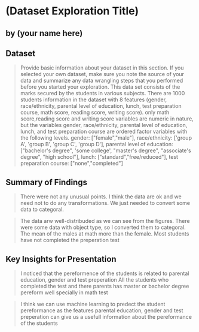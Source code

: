 # (Dataset Exploration Title)
## by (your name here)


## Dataset

> Provide basic information about your dataset in this section. If you selected your own dataset, make sure you note the source of your data and summarize any data wrangling steps that you performed before you started your exploration.
> This data set consists of the marks secured by the students in various subjects.
> There are 1000 students information in the dataset with 8 features (gender, race/ethnicity, parental level of education, lunch, test preparation course, math score, reading score, writing score). only math score,reading score and writing score variables are numeric in nature, but the variables gender, race/ethnicity, parental level of education, lunch, and test preparation course are ordered factor variables with the following levels.
gender: ["female","male"],
race/ethnicity: ['group A', 'group B', 'group C', 'group D'],
parental level of education: ["bachelor's degree", 'some college', "master's degree", "associate's degree", "high school"],
lunch: ["standard","free/reduced"],
test preparation course: ["none","completed"]


## Summary of Findings

> There were not any unusual points. I think the data are ok and we need not to do any transformations.
We just needed to convert some data to categoral.

> The data arw well-distribuded as we can see from the figures.
> There were some data with object type, so I converted them to categoral.
> The mean of the males at math more than the female.
> Most students have not completed the preperation test
## Key Insights for Presentation

> I noticed that the pereformence of the students is related to parental education, gender and test preperation
All the students who completed the test and there parents has master or bachelor degree pereform well specially in math test

> I think we can use machine learning to predect the student pereformance as the features parental education, gender and test preperation can give us a usefull information about the pereformance of the students

